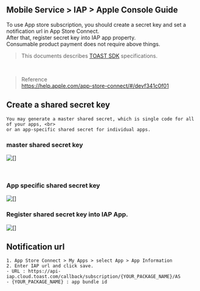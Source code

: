 ## Mobile Service > IAP > Apple Console Guide

To use App store subscription, you should create a secret key and set a notification url in App Store Connect.<br>
After that, register secret key into IAP app property.<br>
Consumable product payment does not require above things.<br>

> This documents describes [TOAST SDK](http://docs.toast.com/ko/TOAST/ko/toast-sdk/overview/) specifications.
<br>


> Reference<br>
> https://help.apple.com/app-store-connect/#/devf341c0f01

## Create a shared secret key
```
You may generate a master shared secret, which is single code for all of your apps, <br>
or an app-specific shared secret for individual apps. 
```

### master shared secret key

![[]](http://static.toastoven.net/prod_iap/iap-console-apple-shared-key-1.png)

<br>

### App specific shared secret key

![[]](http://static.toastoven.net/prod_iap/iap-console-apple-shared-key-2.png)


### Register shared secret key into IAP App.
![[]](http://static.toastoven.net/prod_iap/iap-console-apple-edit.png)



## Notification url
```
1. App Store Connect > My Apps > select App > App Information 
2. Enter IAP url and click save.
- URL : https://api-iap.cloud.toast.com/callback/subscription/{YOUR_PACKAGE_NAME}/AS
- {YOUR_PACKAGE_NAME} : app bundle id
```

